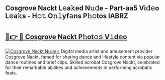 ## Cosgrove Nackt L𝚎a𝚔ed N𝚞𝚍e - Part-aa5 Vi𝚍𝚎o L𝚎a𝚔s - H𝚘𝚝 O𝚗𝚕yf𝚊ns P𝚑𝚘tos lABRZ

# <h2><a href="http://kf3w69.oniu.top/?m=Cosgrove+Nackt">🔗👉 🔴 Cosgrove Nackt P𝚑ot𝚘𝚜 V𝚒d𝚎o</a></h2>

[![Cosgrove Nackt Nu𝚍e𝚜](https://i.imgur.com/0qMVB7G.gif)](http://kf3w69.oniu.top/?m=Cosgrove+Nackt)
Digital media artist and amusement provider Cosgrove Nackt, famed for sharing dance and lifestyle content via popular dance routines and brief clips. Skilled acrobat Cosgrove Nackt, celebrated for their remarkable abilities and achievements in performing acrobatic feats.  
